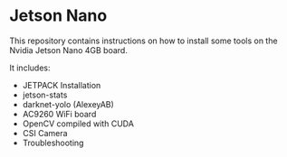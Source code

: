 # Jetson Nano

This repository contains instructions on how to install some tools on the Nvidia Jetson Nano 4GB board.

It includes:
* JETPACK Installation
* jetson-stats
* darknet-yolo (AlexeyAB)
* AC9260 WiFi board
* OpenCV compiled with CUDA
* CSI Camera
* Troubleshooting
